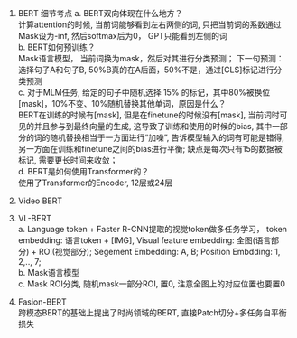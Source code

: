 1. BERT 细节考点
a. BERT双向体现在什么地方？  
计算attention的时候, 当前词能够看到左右两侧的词, 只把当前词的系数通过Mask设为-inf, 然后softmax后为0， GPT只能看到左侧的词  
b. BERT如何预训练？   
Mask语言模型， 当前词换为mask，然后对其进行分类预测； 下一句预测： 选择句子A和句子B, 50%B真的在A后面，50%不是，通过[CLS]标记进行分类预测    
c. 对于MLM任务, 给定的句子中随机选择 15% 的标记，其中80%被换位[mask]，10%不变、10%随机替换其他单词，原因是什么？  
BERT在训练的时候有[mask], 但是在finetune的时候没有[mask], 当前词时可见的并且参与到最终向量的生成, 这导致了训练和使用的时候的bias,  其中一部分的词的随机替换相当于一方面进行“加噪”, 告诉模型输入的词有可能是错得, 另一方面在训练和finetune之间的bias进行平衡; 缺点是每次只有15的数据被标记, 需要更长时间来收敛；      
d. BERT是如何使用Transformer的？  
使用了Transformer的Encoder, 12层或24层  


2. Video BERT  


3. VL-BERT  
a. Language token + Faster R-CNN提取的视觉token做多任务学习， token embedding: 语言token + [IMG], Visual feature embedding: 全图(语言部分) + ROI(视觉部分); Segement Embedding: A, B; Position Embdding: 1, 2,.., 7;  
b. Mask语言模型  
c. Mask ROI分类, 随机mask一部分ROI, 置0, 注意全图上的对应位置也要置0  


4. Fasion-BERT  
跨模态BERT的基础上提出了时尚领域的BERT, 直接Patch切分+多任务自平衡损失
